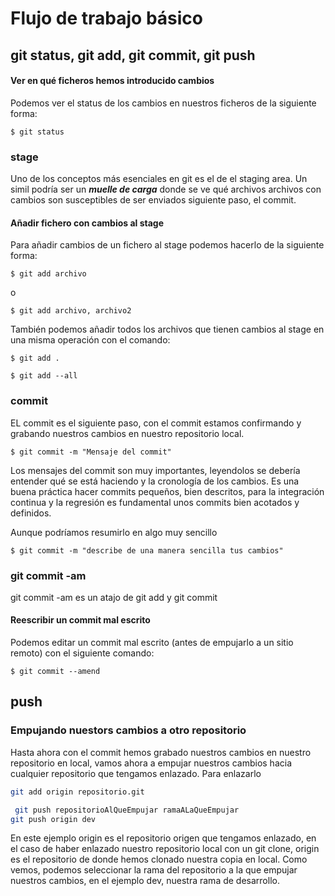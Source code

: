 # Flujo de trabajo básico

## git status, git add, git commit, git push

#### Ver en qué ficheros hemos introducido cambios

Podemos ver el status de los cambios en nuestros ficheros de la siguiente forma:

```
$ git status
```

### stage

Uno de los conceptos más esenciales en git es el de el staging area. Un simil podría ser un ***muelle de carga*** donde se ve qué archivos   archivos con cambios son susceptibles de ser enviados siguiente paso, el commit.



#### Añadir fichero con cambios al stage

Para añadir cambios de un fichero al stage podemos hacerlo de la siguiente forma:

```
$ git add archivo
```
o 
```
$ git add archivo, archivo2
```

También podemos añadir todos los archivos que tienen cambios al stage en una misma operación con el comando:

```
$ git add .
```
```
$ git add --all
```

### commit


EL commit es el siguiente paso, con el commit estamos confirmando y grabando nuestros cambios en nuestro repositorio local.

```
$ git commit -m "Mensaje del commit"
```
Los mensajes del commit son muy importantes, leyendolos se debería entender qué se está haciendo y la cronología de los cambios. Es una buena práctica hacer commits pequeños, bien descritos, para la integración continua y la regresión es fundamental unos commits bien acotados y definidos.

Aunque podríamos resumirlo en algo muy sencillo

```
$ git commit -m "describe de una manera sencilla tus cambios"
```
### git commit -am
git commit -am es un atajo de git add y git commit
#### Reescribir un commit mal escrito

Podemos editar un commit mal escrito (antes de empujarlo a un sitio remoto) con el siguiente comando:

```
$ git commit --amend
```

## push

### Empujando nuestors cambios a otro repositorio

Hasta ahora con el commit hemos grabado nuestros cambios en nuestro repositorio en local, vamos ahora a empujar nuestros cambios hacia cualquier repositorio que tengamos enlazado.
Para enlazarlo
```bash 
git add origin repositorio.git
``` 

```bash     
 git push repositorioAlQueEmpujar ramaALaQueEmpujar
git push origin dev
```
    
En este ejemplo origin es el repositorio origen que tengamos enlazado, en el caso de haber enlazado nuestro repositorio local con un git clone, origin es el repositorio de donde hemos clonado nuestra copia en local. Como vemos, podemos seleccionar la rama del repositorio a la que empujar nuestros cambios, en el ejemplo dev, nuestra rama de desarrollo.



  
